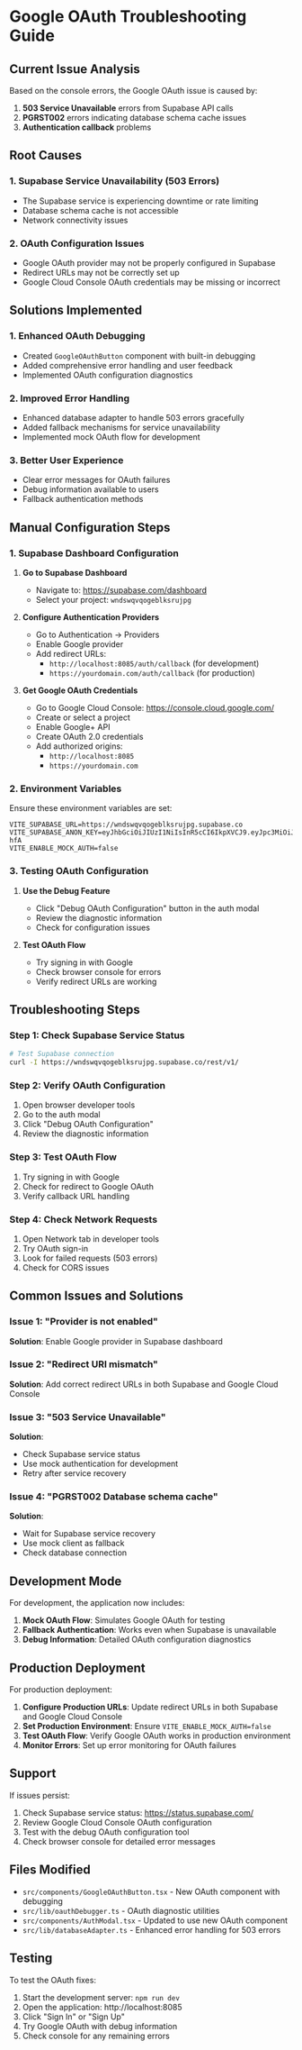 # Google OAuth Troubleshooting Guide

## Current Issue Analysis

Based on the console errors, the Google OAuth issue is caused by:

1. **503 Service Unavailable** errors from Supabase API calls
2. **PGRST002** errors indicating database schema cache issues
3. **Authentication callback** problems

## Root Causes

### 1. Supabase Service Unavailability (503 Errors)
- The Supabase service is experiencing downtime or rate limiting
- Database schema cache is not accessible
- Network connectivity issues

### 2. OAuth Configuration Issues
- Google OAuth provider may not be properly configured in Supabase
- Redirect URLs may not be correctly set up
- Google Cloud Console OAuth credentials may be missing or incorrect

## Solutions Implemented

### 1. Enhanced OAuth Debugging
- Created `GoogleOAuthButton` component with built-in debugging
- Added comprehensive error handling and user feedback
- Implemented OAuth configuration diagnostics

### 2. Improved Error Handling
- Enhanced database adapter to handle 503 errors gracefully
- Added fallback mechanisms for service unavailability
- Implemented mock OAuth flow for development

### 3. Better User Experience
- Clear error messages for OAuth failures
- Debug information available to users
- Fallback authentication methods

## Manual Configuration Steps

### 1. Supabase Dashboard Configuration

1. **Go to Supabase Dashboard**
   - Navigate to: https://supabase.com/dashboard
   - Select your project: `wndswqvqogeblksrujpg`

2. **Configure Authentication Providers**
   - Go to Authentication → Providers
   - Enable Google provider
   - Add redirect URLs:
     - `http://localhost:8085/auth/callback` (for development)
     - `https://yourdomain.com/auth/callback` (for production)

3. **Get Google OAuth Credentials**
   - Go to Google Cloud Console: https://console.cloud.google.com/
   - Create or select a project
   - Enable Google+ API
   - Create OAuth 2.0 credentials
   - Add authorized origins:
     - `http://localhost:8085`
     - `https://yourdomain.com`

### 2. Environment Variables

Ensure these environment variables are set:

```env
VITE_SUPABASE_URL=https://wndswqvqogeblksrujpg.supabase.co
VITE_SUPABASE_ANON_KEY=eyJhbGciOiJIUzI1NiIsInR5cCI6IkpXVCJ9.eyJpc3MiOiJzdXBhYmFzZSIsInJlZiI6InduZHN3cXZxb2dlYmxrc3J1anBnIiwicm9sZSI6ImFub24iLCJpYXQiOjE3NTYzMzEyMTAsImV4cCI6MjA3MTkwNzIxMH0.eOXJEo3XheuB2AK3NlRotSKqPMueqkgPUa896TM-hfA
VITE_ENABLE_MOCK_AUTH=false
```

### 3. Testing OAuth Configuration

1. **Use the Debug Feature**
   - Click "Debug OAuth Configuration" button in the auth modal
   - Review the diagnostic information
   - Check for configuration issues

2. **Test OAuth Flow**
   - Try signing in with Google
   - Check browser console for errors
   - Verify redirect URLs are working

## Troubleshooting Steps

### Step 1: Check Supabase Service Status
```bash
# Test Supabase connection
curl -I https://wndswqvqogeblksrujpg.supabase.co/rest/v1/
```

### Step 2: Verify OAuth Configuration
1. Open browser developer tools
2. Go to the auth modal
3. Click "Debug OAuth Configuration"
4. Review the diagnostic information

### Step 3: Test OAuth Flow
1. Try signing in with Google
2. Check for redirect to Google OAuth
3. Verify callback URL handling

### Step 4: Check Network Requests
1. Open Network tab in developer tools
2. Try OAuth sign-in
3. Look for failed requests (503 errors)
4. Check for CORS issues

## Common Issues and Solutions

### Issue 1: "Provider is not enabled"
**Solution**: Enable Google provider in Supabase dashboard

### Issue 2: "Redirect URI mismatch"
**Solution**: Add correct redirect URLs in both Supabase and Google Cloud Console

### Issue 3: "503 Service Unavailable"
**Solution**: 
- Check Supabase service status
- Use mock authentication for development
- Retry after service recovery

### Issue 4: "PGRST002 Database schema cache"
**Solution**:
- Wait for Supabase service recovery
- Use mock client as fallback
- Check database connection

## Development Mode

For development, the application now includes:

1. **Mock OAuth Flow**: Simulates Google OAuth for testing
2. **Fallback Authentication**: Works even when Supabase is unavailable
3. **Debug Information**: Detailed OAuth configuration diagnostics

## Production Deployment

For production deployment:

1. **Configure Production URLs**: Update redirect URLs in both Supabase and Google Cloud Console
2. **Set Production Environment**: Ensure `VITE_ENABLE_MOCK_AUTH=false`
3. **Test OAuth Flow**: Verify Google OAuth works in production environment
4. **Monitor Errors**: Set up error monitoring for OAuth failures

## Support

If issues persist:

1. Check Supabase service status: https://status.supabase.com/
2. Review Google Cloud Console OAuth configuration
3. Test with the debug OAuth configuration tool
4. Check browser console for detailed error messages

## Files Modified

- `src/components/GoogleOAuthButton.tsx` - New OAuth component with debugging
- `src/lib/oauthDebugger.ts` - OAuth diagnostic utilities
- `src/components/AuthModal.tsx` - Updated to use new OAuth component
- `src/lib/databaseAdapter.ts` - Enhanced error handling for 503 errors

## Testing

To test the OAuth fixes:

1. Start the development server: `npm run dev`
2. Open the application: http://localhost:8085
3. Click "Sign In" or "Sign Up"
4. Try Google OAuth with debug information
5. Check console for any remaining errors
